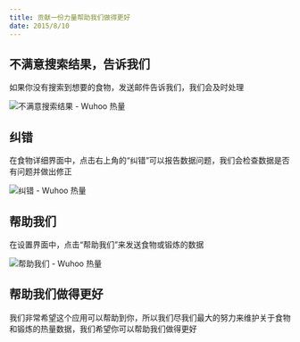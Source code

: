 ```yaml
---
title: 贡献一份力量帮助我们做得更好
date: 2015/8/10
---
```


## 不满意搜索结果，告诉我们

如果你没有搜索到想要的食物，发送邮件告诉我们，我们会及时处理

![不满意搜索结果 - Wuhoo 热量](/images/screenshot52.png)

## 纠错

在食物详细界面中，点击右上角的“纠错”可以报告数据问题，我们会检查数据是否有问题并做出修正

![纠错 - Wuhoo 热量](/images/screenshot53.png)

## 帮助我们

在设置界面中，点击“帮助我们”来发送食物或锻炼的数据

![帮助我们 - Wuhoo 热量](/images/screenshot54.png)

## 帮助我们做得更好

我们非常希望这个应用可以帮助到你，所以我们尽我们最大的努力来维护关于食物和锻炼的热量数据，我们希望你可以帮助我们做得更好
